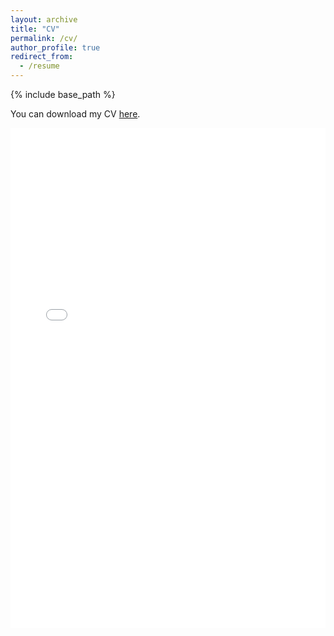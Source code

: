 ```yaml
---
layout: archive
title: "CV"
permalink: /cv/
author_profile: true
redirect_from:
  - /resume
---
```


{% include base_path %}

You can download my CV [here](/files/Arash_Abbasi_Larki_-_CV.pdf).

<embed src="/files/Arash_Abbasi_Larki_-_CV.pdf" type="application/pdf" width="100%" height="800px" />
